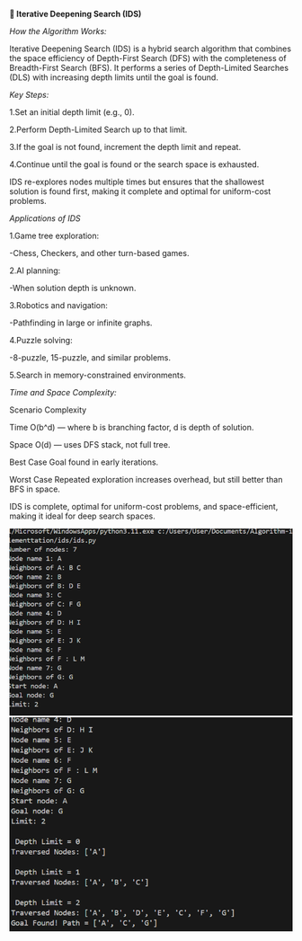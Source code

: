 **🔁 Iterative Deepening Search (IDS)**





*How the Algorithm Works:*



Iterative Deepening Search (IDS) is a hybrid search algorithm that combines the space efficiency of Depth-First Search (DFS) with the completeness of Breadth-First Search (BFS). It performs a series of Depth-Limited Searches (DLS) with increasing depth limits until the goal is found.



*Key Steps:*



1.Set an initial depth limit (e.g., 0).



2.Perform Depth-Limited Search up to that limit.



3.If the goal is not found, increment the depth limit and repeat.



4.Continue until the goal is found or the search space is exhausted.





IDS re-explores nodes multiple times but ensures that the shallowest solution is found first, making it complete and optimal for uniform-cost problems.





*Applications of IDS*



1.Game tree exploration:



-Chess, Checkers, and other turn-based games.



2.AI planning:



-When solution depth is unknown.



3.Robotics and navigation:



-Pathfinding in large or infinite graphs.



4.Puzzle solving:



-8-puzzle, 15-puzzle, and similar problems.



5.Search in memory-constrained environments.





*Time and Space Complexity:*



Scenario	Complexity



Time	        O(b^d) — where b is branching factor, d is depth of solution.

Space	        O(d) — uses DFS stack, not full tree.



Best Case	Goal found in early iterations.



Worst Case	Repeated exploration increases overhead, but still better than BFS in space.





IDS is complete, optimal for uniform-cost problems, and space-efficient, making it ideal for deep search spaces.

![alt text](image.png)
![alt text](image-1.png)